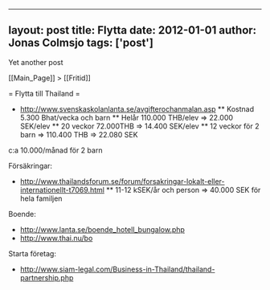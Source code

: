
---
layout: post
title: Flytta
date: 2012-01-01
author: Jonas Colmsjo
tags: ['post']
---

Yet another post





[[Main_Page]] > [[Fritid]]


= Flytta till Thailand =

* http://www.svenskaskolanlanta.se/avgifterochanmalan.asp
** Kostnad 5.300 Bhat/vecka och barn
** Helår 110.000 THB/elev => 22.000 SEK/elev
** 20 veckor 72.000THB => 14.400 SEK/elev
** 12 veckor för 2 barn => 110.400 THB => 22.080 SEK

c:a 10.000/månad för 2 barn

Försäkringar:
* http://www.thailandsforum.se/forum/forsakringar-lokalt-eller-internationellt-t7069.html
** 11-12 kSEK/år och person => 40.000 SEK för hela familjen


Boende:
* http://www.lanta.se/boende_hotell_bungalow.php
* http://www.thai.nu/bo


Starta företag:
* http://www.siam-legal.com/Business-in-Thailand/thailand-partnership.php
